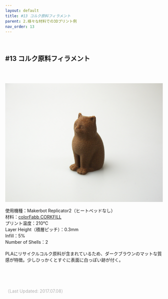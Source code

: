 ```yaml
---
layout: default
title: #13 コルク原料フィラメント
parent: 2.様々な材料での3Dプリント例
nav_order: 13
---
```


<br>

## #13 コルク原料フィラメント
<br><br>

<p><img src="assets/03/14.jpg"/></p>

使用機種：Makerbot Replicator2（ヒートベッドなし）<br>
材料：[colorFabb CORKFILL](https://colorfabb.com/corkfill)<br>
プリント温度：210℃<br>
Layer Height（積層ピッチ）：0.3mm<br>
Infill：5%<br>
Number of Shells：2<br>
<br>
PLAにリサイクルコルク原料が含まれているため、ダークブラウンのマットな質感が特徴。少しひっかくとすぐに表面に白っぽい跡が付く。

<br><br><br>

<span style="color: #B2B2B2">
（Last Updated: 2017.07.08）
</span>

